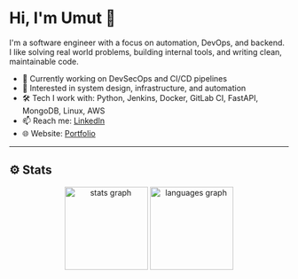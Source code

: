 # Hi, I'm Umut 👋

I'm a software engineer with a focus on automation, DevOps, and backend. I like solving real world problems, building internal tools, and writing clean, maintainable code.

- 🔭 Currently working on DevSecOps and CI/CD pipelines
- 🧠 Interested in system design, infrastructure, and automation
- 🛠️ Tech I work with: Python, Jenkins, Docker, GitLab CI, FastAPI, MongoDB, Linux, AWS
- 📫 Reach me: [LinkedIn](https://www.linkedin.com/in/umut-yigitoglu/)
- 🌐 Website: [Portfolio](https://umutyigitoglu.com)

---

## ⚙️ Stats

<!-- GitHub stats -->
<div align="center">
  <img src="https://github-readme-stats.vercel.app/api?username=sonumuto&hide_title=false&hide_rank=false&show_icons=true&include_all_commits=true&count_private=true&disable_animations=false&theme=dracula&locale=en&hide_border=false&order=1" height="150" alt="stats graph"  />
  <img src="https://github-readme-stats.vercel.app/api/top-langs?username=sonumuto&locale=en&hide_title=false&layout=compact&card_width=320&langs_count=5&theme=dracula&hide_border=false&order=2" height="150" alt="languages graph"  />
</div>

###
